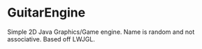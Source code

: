 # GuitarEngine
Simple 2D Java Graphics/Game engine. Name is random and not associative. Based off LWJGL.
